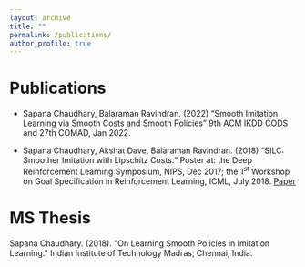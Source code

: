 ```yaml
---
layout: archive
title: ""
permalink: /publications/
author_profile: true
---
```




Publications 
======
* Sapana Chaudhary, Balaraman Ravindran. (2022) <q>Smooth Imitation Learning via Smooth Costs and Smooth Policies</q> 9th ACM IKDD CODS and 27th COMAD, Jan 2022. 

* Sapana Chaudhary, Akshat Dave, Balaraman Ravindran. (2018) <q>SILC: Smoother Imitation with Lipschitz Costs.</q> Poster at: the Deep Reinforcement Learning Symposium, NIPS, Dec 2017; the 1<sup>st</sup> Workshop on Goal Specification in Reinforcement Learning, ICML, July 2018. [Paper](https://sites.google.com/view/goalsrl/accepted-papers?authuser=0)

MS Thesis
======
Sapana Chaudhary. (2018). "On Learning Smooth Policies in Imitation Learning." Indian Institute of Technology Madras, Chennai, India. 

